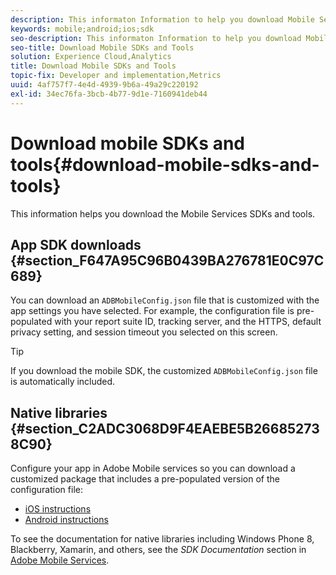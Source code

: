 ```yaml
---
description: This informaton Information to help you download Mobile Services SDKs and tools to help you with your Mobile Services implementation.
keywords: mobile;android;ios;sdk
seo-description: This informaton Information to help you download Mobile Services SDKs and tools to help you with your Mobile Services implementation.
seo-title: Download Mobile SDKs and Tools
solution: Experience Cloud,Analytics
title: Download Mobile SDKs and Tools
topic-fix: Developer and implementation,Metrics
uuid: 4af757f7-4e4d-4939-9b6a-49a29c220192
exl-id: 34ec76fa-3bcb-4b77-9d1e-7160941deb44
---
```

# Download mobile SDKs and tools{#download-mobile-sdks-and-tools}

This information helps you download the Mobile Services SDKs and tools.

## App SDK downloads {#section_F647A95C96B0439BA276781E0C97C689}

You can download an `ADBMobileConfig.json` file that is customized with the app settings you have selected. For example, the configuration file is pre-populated with your report suite ID, tracking server, and the HTTPS, default privacy setting, and session timeout you selected on this screen.

>[!TIP]
>
>If you download the mobile SDK, the customized `ADBMobileConfig.json` file is automatically included.

## Native libraries {#section_C2ADC3068D9F4EAEBE5B266852738C90}

Configure your app in Adobe Mobile services so you can download a customized package that includes a pre-populated version of the configuration file: 

* [iOS instructions](/help/ios/getting-started/requirements.md)
* [Android instructions](/help/android/getting-started/requirements.md)

To see the documentation for native libraries including Windows Phone 8, Blackberry, Xamarin, and others, see the *SDK Documentation* section in [Adobe Mobile Services](/help/using/home.md).
